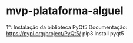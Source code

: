 # mvp-plataforma-alguel

1°: Instalação da biblioteca PyQt5
Documentação: https://pypi.org/project/PyQt5/
pip3 install pyqt5